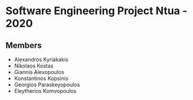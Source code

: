 # Software Engineering Project Ntua - 2020 

## Members
- Alexandros Kyriakakis
- Nikolaos Kostas 
- Giannis Alexopoulos
- Konstantinos Kopsinis
- Georgios Paraskeyopoulos
- Eleytherios Komvopoulos
